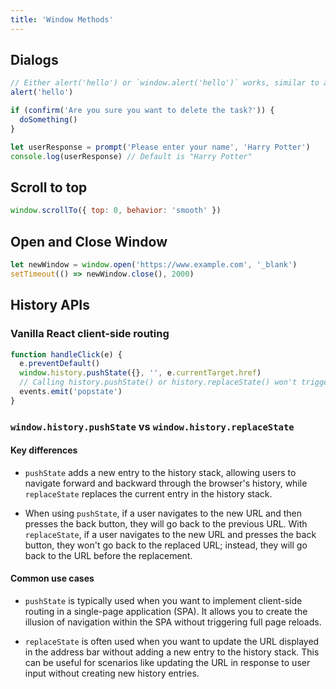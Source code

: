 ```yaml
---
title: 'Window Methods'
---
```


## Dialogs

```js
// Either alert('hello') or `window.alert('hello')` works, similar to all other methods below
alert('hello')

if (confirm('Are you sure you want to delete the task?')) {
  doSomething()
}

let userResponse = prompt('Please enter your name', 'Harry Potter')
console.log(userResponse) // Default is "Harry Potter"
```

## Scroll to top

```js
window.scrollTo({ top: 0, behavior: 'smooth' })
```

## Open and Close Window

```js
let newWindow = window.open('https://www.example.com', '_blank')
setTimeout(() => newWindow.close(), 2000)
```

## History APIs

### Vanilla React client-side routing

```js
function handleClick(e) {
  e.preventDefault()
  window.history.pushState({}, '', e.currentTarget.href)
  // Calling history.pushState() or history.replaceState() won't trigger a popstate event. The popstate event is only triggered by clicking on the back or forward button, or calling window.history.back() or window.history.forward() in JavaScript
  events.emit('popstate')
}
```

### `window.history.pushState` vs `window.history.replaceState`

#### Key differences

- `pushState` adds a new entry to the history stack, allowing users to navigate forward and backward through the browser's history, while `replaceState` replaces the current entry in the history stack.

- When using `pushState`, if a user navigates to the new URL and then presses the back button, they will go back to the previous URL. With `replaceState`, if a user navigates to the new URL and presses the back button, they won't go back to the replaced URL; instead, they will go back to the URL before the replacement.

#### Common use cases

- `pushState` is typically used when you want to implement client-side routing in a single-page application (SPA). It allows you to create the illusion of navigation within the SPA without triggering full page reloads.

- `replaceState` is often used when you want to update the URL displayed in the address bar without adding a new entry to the history stack. This can be useful for scenarios like updating the URL in response to user input without creating new history entries.
